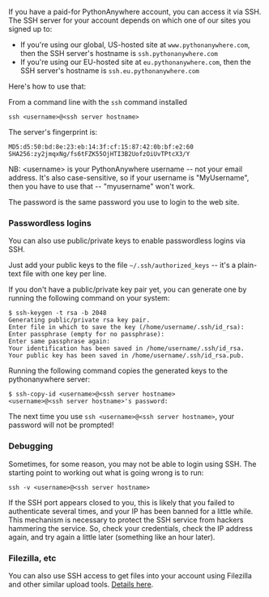 
<!--
.. title: SSH Access
.. slug: SSHAccess
.. date: 2015-05-13 14:35:28 UTC+01:00
.. tags:
.. category:
.. link:
.. description:
.. type: text
-->



If you have a paid-for PythonAnywhere account, you can access it via SSH.
The SSH server for your account depends on which one of our sites you signed up
to:

* If you're using our global, US-hosted site at `www.pythonanywhere.com`, then the
  SSH server's hostname is `ssh.pythonanywhere.com`
* If you're using our EU-hosted site at `eu.pythonanywhere.com`, then the
  SSH server's hostname is `ssh.eu.pythonanywhere.com`

Here's how to use that:

From a command line with the `ssh` command installed

    ssh <username>@<ssh server hostname>

The server's fingerprint is:

    MD5:d5:50:bd:8e:23:eb:14:3f:cf:15:87:42:0b:bf:e2:60
    SHA256:zy2jmqxNg/fs6tFZK55OjHTI3B2UofzOiUvTPtcX3/Y

NB: &lt;username&gt; is your PythonAnywhere username -- not your email address.
It's also case-sensitive, so if your username is "MyUsername", then you have to
use that -- "myusername" won't work.

The password is the same password you use to login to the web site.

### Passwordless logins

You can also use public/private keys to enable passwordless logins via SSH.

Just add your public keys to the file `~/.ssh/authorized_keys` -- it's a plain-text
file with one key per line.

If you don't have a public/private key pair yet, you can generate one by running the following command on your system:

    $ ssh-keygen -t rsa -b 2048
    Generating public/private rsa key pair.
    Enter file in which to save the key (/home/username/.ssh/id_rsa): 
    Enter passphrase (empty for no passphrase): 
    Enter same passphrase again: 
    Your identification has been saved in /home/username/.ssh/id_rsa.
    Your public key has been saved in /home/username/.ssh/id_rsa.pub.

Running the following command copies the generated keys to the pythonanywhere server:

    $ ssh-copy-id <username>@<ssh server hostname>
    <username>@<ssh server hostname>'s password: 

The next time you use `ssh <username>@<ssh server hostname>`, your password will not be prompted! 


### Debugging

Sometimes, for some reason, you may not be able to login using SSH. The
starting point to working out what is going wrong is to run:

    ssh -v <username>@<ssh server hostname>

If the SSH port appears closed to you, this is likely that you failed to
authenticate several times, and your IP has been banned for a little while.
This mechanism is necessary to protect the SSH service from hackers hammering
the service. So, check your credentials, check the IP address again, and
try again a little later (something like an hour later).

### Filezilla, etc

You can also use SSH access to get files into your account using Filezilla and
other similar upload tools. [Details here](/pages/UploadingAndDownloadingFiles).
